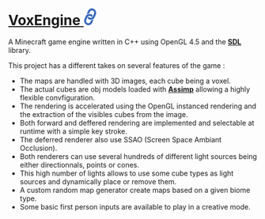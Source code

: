 # [**VoxEngine** <img src="./data/images/link-icon-2.png" width="25"/>](https://github.com/yongaro/VoxEngine)

A Minecraft game engine written in C++ using OpenGL 4.5 and the [**SDL**](https://www.libsdl.org/) library.
 
This project has a different takes on several features of the game : 

* The maps are handled with 3D images, each cube being a voxel.
* The actual cubes are obj models loaded with [**Assimp**](http://assimp.org/) allowing a highly flexible convfiguration.
* The rendering is accelerated using the OpenGL instanced rendering and the extraction of the visibles cubes from the image.
* Both forward and deffered rendering are implemented and selectable at runtime with a simple key stroke.
* The deferred renderer also use SSAO (Screen Space Ambiant Occlusion).
* Both renderers can use several hundreds of different light sources being either directionnals, points or cones.
* This high number of lights allows to use some cube types as light sources and dynamically place or remove them.
* A custom random map generator create maps based on a given biome type.
* Some basic first person inputs are available to play in a creative mode. 
